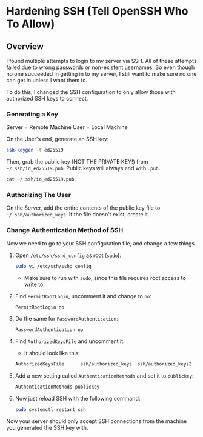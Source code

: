

# Hardening SSH (Tell OpenSSH Who To Allow)

## Overview

I found multiple attempts to login to my server via SSH. All of these attempts failed due to wrong
passwords or non-existent usernames.
So even though no one succeeded in getting in to my server, I still want to make sure no one can
get in unless I want them to.

To do this, I changed the SSH configuration to only allow those with authorized SSH keys to connect.

### Generating a Key

Server = Remote Machine
User = Local Machine

On the User's end, generate an SSH key:
```bash
ssh-keygen -t ed25519
```
Then, grab the public key (NOT THE PRIVATE KEY!) from `~/.ssh/id_ed25519.pub`.
Public keys will always end with `.pub`.
```bash
cat ~/.ssh/id_ed25519.pub
```

### Authorizing The User

On the Server, add the entire contents of the public key file to `~/.ssh/authorized_keys`.
If the file doesn't exist, create it.


### Change Authentication Method of SSH

Now we need to go to your SSH configuration file, and change a few things.

1. Open `/etc/ssh/sshd_config` as root (`sudo`):
    ```bash
    sudo vi /etc/ssh/sshd_config
    ```
    * Make sure to run with `sudo`, since this file requires root access to write to.

2. Find `PermitRootLogin`, uncomment it and change to `no`:
    ```sh
    PermitRootLogin no
    ```

3. Do the same for `PasswordAuthentication`:
    ```sh
    PasswordAuthentication no
    ```

4. Find `AuthorizedKeysFile` and uncomment it.
    * It should look like this:
    ```bash
    AuthorizedKeysFile     .ssh/authorized_keys .ssh/authorized_keys2
    ```

5. Add a new setting called `AuthenticationMethods` and set it to `publickey`:
    ```sh
    AuthenticationMethods publickey
    ```

6. Now just reload SSH with the following command:
    ```sh
    sudo systemctl restart ssh
    ```

Now your server should only accept SSH connections from the machine you generated the SSH key with.



